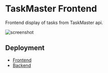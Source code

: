 # TaskMaster Frontend
Frontend display of tasks from TaskMaster api.

![screenshot](./screenshot.png)

## Deployment
- [Frontend](http://levibrooke-taskmaster-frontend.s3-website-us-west-2.amazonaws.com/)
- [Backend](http://taskmaster-env-3.dyim4ppu6d.us-west-2.elasticbeanstalk.com/api)

